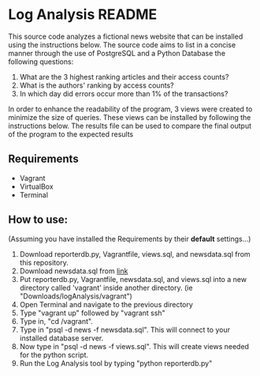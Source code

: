 # Log Analysis README
This source code analyzes a fictional news website that can be installed using the
instructions below. The source code aims to list in a concise manner through the use
of PostgreSQL and a Python Database the following questions:

1) What are the 3 highest ranking articles and their access counts?
2) What is the authors' ranking by access counts?
3) In which day did errors occur more than 1% of the transactions?

In order to enhance the readability of the program, 3 views were created to minimize
the size of queries. These views can be installed by following the instructions below.
The results file can be used to compare the final output of the program to the expected results

## Requirements
* Vagrant
* VirtualBox
* Terminal

## How to use:
(Assuming you have installed the Requirements by their **default** settings...)
1. Download reporterdb.py, Vagrantfile, views.sql, and newsdata.sql from this repository.
2. Download newsdata.sql from [link](https://d17h27t6h515a5.cloudfront.net/topher/2016/August/57b5f748_newsdata/newsdata.zip)
3. Put reporterdb.py, Vagrantfile, newsdata.sql, and views.sql into a new directory called 'vagrant' inside another directory. (ie "Downloads/logAnalysis/vagrant")
4. Open Terminal and navigate to the previous directory
5. Type "vagrant up" followed by "vagrant ssh"
7. Type in, "cd /vagrant".
8. Type in "psql -d news -f newsdata.sql". This will connect to your installed database server.
9. Now type in "psql -d news -f views.sql". This will create views needed for the python script.
10. Run the Log Analysis tool by typing "python reporterdb.py"
